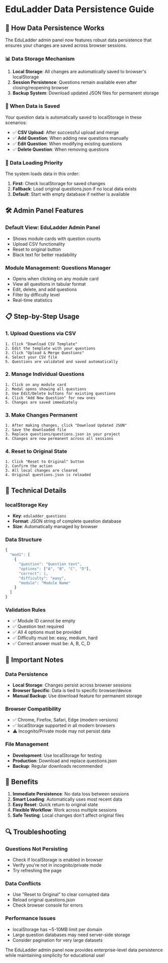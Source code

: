 # EduLadder Data Persistence Guide

## 🔄 How Data Persistence Works

The EduLadder admin panel now features robust data persistence that ensures your changes are saved across browser sessions.

### 📊 Data Storage Mechanism

1. **Local Storage**: All changes are automatically saved to browser's localStorage
2. **Session Persistence**: Questions remain available even after closing/reopening browser
3. **Backup System**: Download updated JSON files for permanent storage

### 💾 When Data is Saved

Your question data is automatically saved to localStorage in these scenarios:

- ✅ **CSV Upload**: After successful upload and merge
- ✅ **Add Question**: When adding new questions manually
- ✅ **Edit Question**: When modifying existing questions
- ✅ **Delete Question**: When removing questions

### 🎯 Data Loading Priority

The system loads data in this order:
1. **First**: Check localStorage for saved changes
2. **Fallback**: Load original questions.json if no local data exists
3. **Default**: Start with empty database if neither is available

## 🛠️ Admin Panel Features

### Default View: EduLadder Admin Panel
- Shows module cards with question counts
- Upload CSV functionality
- Reset to original button
- Black text for better readability

### Module Management: Questions Manager
- Opens when clicking on any module card
- View all questions in tabular format
- Edit, delete, and add questions
- Filter by difficulty level
- Real-time statistics

## 📋 Step-by-Step Usage

### 1. Upload Questions via CSV
```
1. Click "Download CSV Template"
2. Edit the template with your questions
3. Click "Upload & Merge Questions"
4. Select your CSV file
5. Questions are validated and saved automatically
```

### 2. Manage Individual Questions
```
1. Click on any module card
2. Modal opens showing all questions
3. Use Edit/Delete buttons for existing questions
4. Click "Add New Question" for new ones
5. Changes are saved immediately
```

### 3. Make Changes Permanent
```
1. After making changes, click "Download Updated JSON"
2. Save the downloaded file
3. Replace questions/questions.json in your project
4. Changes are now permanent across all sessions
```

### 4. Reset to Original State
```
1. Click "Reset to Original" button
2. Confirm the action
3. All local changes are cleared
4. Original questions.json is reloaded
```

## 🔧 Technical Details

### localStorage Key
- **Key**: `eduladder_questions`
- **Format**: JSON string of complete question database
- **Size**: Automatically managed by browser

### Data Structure
```javascript
{
  "mod1": [
    {
      "question": "Question text",
      "options": ["A", "B", "C", "D"],
      "correct": 1,
      "difficulty": "easy",
      "module": "Module Name"
    }
  ]
}
```

### Validation Rules
- ✅ Module ID cannot be empty
- ✅ Question text required
- ✅ All 4 options must be provided
- ✅ Difficulty must be: easy, medium, hard
- ✅ Correct answer must be: A, B, C, D

## 🚨 Important Notes

### Data Persistence
- **Local Storage**: Changes persist across browser sessions
- **Browser Specific**: Data is tied to specific browser/device
- **Manual Backup**: Use download feature for permanent storage

### Browser Compatibility
- ✅ Chrome, Firefox, Safari, Edge (modern versions)
- ✅ localStorage supported in all modern browsers
- ⚠️ Incognito/Private mode may not persist data

### File Management
- **Development**: Use localStorage for testing
- **Production**: Download and replace questions.json
- **Backup**: Regular downloads recommended

## 🎉 Benefits

1. **Immediate Persistence**: No data loss between sessions
2. **Smart Loading**: Automatically uses most recent data
3. **Easy Reset**: Quick return to original state
4. **Flexible Workflow**: Work across multiple sessions
5. **Safe Testing**: Local changes don't affect original files

## 🔍 Troubleshooting

### Questions Not Persisting
- Check if localStorage is enabled in browser
- Verify you're not in incognito/private mode
- Try refreshing the page

### Data Conflicts
- Use "Reset to Original" to clear corrupted data
- Reload original questions.json
- Check browser console for errors

### Performance Issues
- localStorage has ~5-10MB limit per domain
- Large question databases may need server-side storage
- Consider pagination for very large datasets

The EduLadder admin panel now provides enterprise-level data persistence while maintaining simplicity for educational use!
